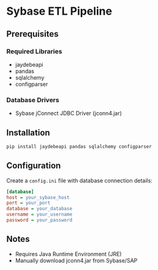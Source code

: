 # Sybase ETL Pipeline

## Prerequisites

### Required Libraries
- jaydebeapi
- pandas
- sqlalchemy
- configparser

### Database Drivers
- Sybase jConnect JDBC Driver (jconn4.jar)

## Installation
```bash
pip install jaydebeapi pandas sqlalchemy configparser
```

## Configuration
Create a `config.ini` file with database connection details:
```ini
[database]
host = your_sybase_host
port = your_port
database = your_database
username = your_username
password = your_password
```

## Notes
- Requires Java Runtime Environment (JRE)
- Manually download jconn4.jar from Sybase/SAP
